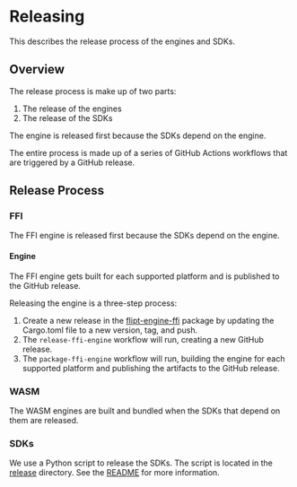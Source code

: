 # Releasing

This describes the release process of the engines and SDKs.

## Overview

The release process is make up of two parts:

1. The release of the engines
2. The release of the SDKs

The engine is released first because the SDKs depend on the engine.

The entire process is made up of a series of GitHub Actions workflows that are triggered by a GitHub release.

## Release Process

### FFI

The FFI engine is released first because the SDKs depend on the engine.

#### Engine

The FFI engine gets built for each supported platform and is published to the GitHub release.

Releasing the engine is a three-step process:

1. Create a new release in the [flipt-engine-ffi](./flipt-engine-ffi) package by updating the Cargo.toml file to a new version, tag, and push.
2. The `release-ffi-engine` workflow will run, creating a new GitHub release.
3. The `package-ffi-engine` workflow will run, building the engine for each supported platform and publishing the artifacts to the GitHub release.

### WASM

The WASM engines are built and bundled when the SDKs that depend on them are released.

### SDKs

We use a Python script to release the SDKs. The script is located in the [release](./release) directory. See the [README](./release/README.md) for more information.
